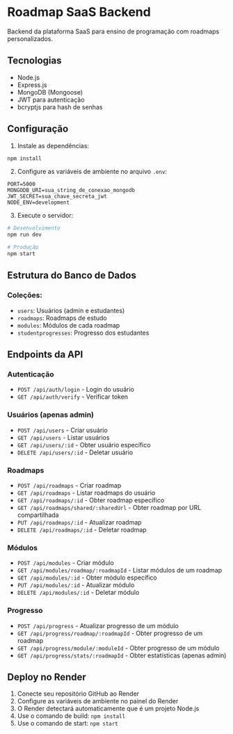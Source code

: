 # Roadmap SaaS Backend

Backend da plataforma SaaS para ensino de programação com roadmaps personalizados.

## Tecnologias

- Node.js
- Express.js
- MongoDB (Mongoose)
- JWT para autenticação
- bcryptjs para hash de senhas

## Configuração

1. Instale as dependências:
```bash
npm install
```

2. Configure as variáveis de ambiente no arquivo `.env`:
```
PORT=5000
MONGODB_URI=sua_string_de_conexao_mongodb
JWT_SECRET=sua_chave_secreta_jwt
NODE_ENV=development
```

3. Execute o servidor:
```bash
# Desenvolvimento
npm run dev

# Produção
npm start
```

## Estrutura do Banco de Dados

### Coleções:
- `users`: Usuários (admin e estudantes)
- `roadmaps`: Roadmaps de estudo
- `modules`: Módulos de cada roadmap
- `studentprogresses`: Progresso dos estudantes

## Endpoints da API

### Autenticação
- `POST /api/auth/login` - Login do usuário
- `GET /api/auth/verify` - Verificar token

### Usuários (apenas admin)
- `POST /api/users` - Criar usuário
- `GET /api/users` - Listar usuários
- `GET /api/users/:id` - Obter usuário específico
- `DELETE /api/users/:id` - Deletar usuário

### Roadmaps
- `POST /api/roadmaps` - Criar roadmap
- `GET /api/roadmaps` - Listar roadmaps do usuário
- `GET /api/roadmaps/:id` - Obter roadmap específico
- `GET /api/roadmaps/shared/:sharedUrl` - Obter roadmap por URL compartilhada
- `PUT /api/roadmaps/:id` - Atualizar roadmap
- `DELETE /api/roadmaps/:id` - Deletar roadmap

### Módulos
- `POST /api/modules` - Criar módulo
- `GET /api/modules/roadmap/:roadmapId` - Listar módulos de um roadmap
- `GET /api/modules/:id` - Obter módulo específico
- `PUT /api/modules/:id` - Atualizar módulo
- `DELETE /api/modules/:id` - Deletar módulo

### Progresso
- `POST /api/progress` - Atualizar progresso de um módulo
- `GET /api/progress/roadmap/:roadmapId` - Obter progresso de um roadmap
- `GET /api/progress/module/:moduleId` - Obter progresso de um módulo
- `GET /api/progress/stats/:roadmapId` - Obter estatísticas (apenas admin)

## Deploy no Render

1. Conecte seu repositório GitHub ao Render
2. Configure as variáveis de ambiente no painel do Render
3. O Render detectará automaticamente que é um projeto Node.js
4. Use o comando de build: `npm install`
5. Use o comando de start: `npm start`

